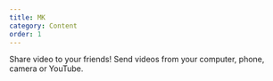 ```yaml
---
title: MK
category: Content
order: 1
---
```


Share video to your friends! Send videos from your computer, phone, camera or YouTube.



